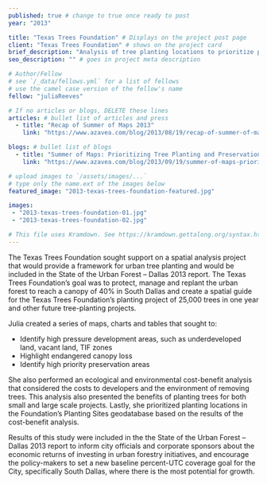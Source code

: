 ```yaml
---
published: true # change to true once ready to post
year: "2013"

title: "Texas Trees Foundation" # Displays on the project post page
client: "Texas Trees Foundation" # shows on the project card
brief_description: "Analysis of tree planting locations to prioritize planting projects while evaluating the impact of canopy change in the City of Dallas" # shows on the project card
seo_description: "" # goes in project meta description

# Author/Fellow
# see `/_data/fellows.yml` for a list of fellows
# use the camel case version of the fellow's name
fellow: "juliaReeves"

# If no articles or blogs, DELETE these lines
articles: # bullet list of articles and press
  - title: "Recap of Summer of Maps 2013"
    link: "https://www.azavea.com/blog/2013/08/19/recap-of-summer-of-maps-2013/"

blogs: # bullet list of blogs
  - title: "Summer of Maps: Prioritizing Tree Planting and Preservation in Dallas, TX"
    link: "https://www.azavea.com/blog/2013/09/19/summer-of-maps-prioritizing-tree-planting-and-preservation-in-dallas-tx/"

# upload images to `/assets/images/...`
# type only the name.ext of the images below
featured_image: "2013-texas-trees-foundation-featured.jpg"

images:
 - "2013-texas-trees-foundation-01.jpg"
 - "2013-texas-trees-foundation-02.jpg"

# This file uses Kramdown. See https://kramdown.gettalong.org/syntax.html for syntax
---
```

The Texas Trees Foundation sought support on a spatial analysis project that would provide a framework for urban tree planting and would be included in the State of the Urban Forest – Dallas 2013 report.  The Texas Trees Foundation’s goal was to protect, manage and replant the urban forest to reach a canopy of 40% in South Dallas and create a spatial guide for the Texas Trees Foundation’s planting project of 25,000 trees in one year and other future tree-planting projects.

Julia created a series of maps, charts and tables that sought to:

- Identify high pressure development areas, such as underdeveloped land, vacant land, TIF zones
- Highlight endangered canopy loss
- Identify high priority preservation areas

She also performed an ecological and environmental cost-benefit analysis that considered the costs to developers and the environment of removing trees. This analysis also presented the benefits of planting trees for both small and large scale projects. Lastly, she prioritized planting locations in the Foundation’s Planting Sites geodatabase based on the results of the cost-benefit analysis.

Results of this study were included in the the State of the Urban Forest – Dallas 2013 report to inform city officials and corporate sponsors about the economic returns of investing in urban forestry initiatives, and encourage the policy-makers to set a new baseline percent-UTC coverage goal for the City, specifically South Dallas, where there is the most potential for growth.

